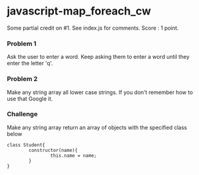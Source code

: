 # javascript-map_foreach_cw

Some partial credit on #1. See index.js for comments. Score : 1 point. 

### Problem 1
Ask the user to enter a word. Keep asking them to enter a word until they enter the letter 'q'.

### Problem 2
Make any string array all lower case strings. If you don't remember how to use that Google it.

### Challenge
Make any string array return an array of objects with the specified class below

```
class Student{
        constructor(name){
                this.name = name;
        }
}
```
